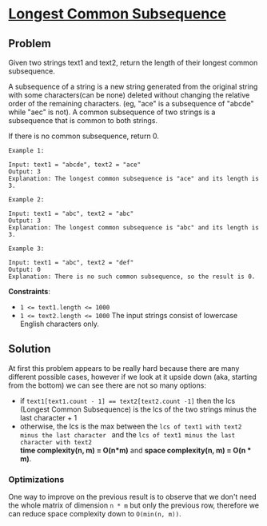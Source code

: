 # [Longest Common Subsequence](https://leetcode.com/explore/challenge/card/30-day-leetcoding-challenge/531/week-4/3311/)

## Problem

Given two strings text1 and text2, return the length of their longest common subsequence.

A subsequence of a string is a new string generated from the original string with some characters(can be none) deleted without changing the relative order of the remaining characters. (eg, "ace" is a subsequence of "abcde" while "aec" is not). A common subsequence of two strings is a subsequence that is common to both strings.

If there is no common subsequence, return 0.

```
Example 1:

Input: text1 = "abcde", text2 = "ace" 
Output: 3  
Explanation: The longest common subsequence is "ace" and its length is 3.
```
```
Example 2:

Input: text1 = "abc", text2 = "abc"
Output: 3
Explanation: The longest common subsequence is "abc" and its length is 3.
```
```
Example 3:

Input: text1 = "abc", text2 = "def"
Output: 0
Explanation: There is no such common subsequence, so the result is 0.
```

**Constraints**:

- `1 <= text1.length <= 1000`
- `1 <= text2.length <= 1000`
The input strings consist of lowercase English characters only.

## Solution

At first this problem appears to be really hard because there are many different possible cases, however if we look at it upside down (aka, starting from the bottom) we can see there are not so many options: 
- if  `text1[text1.count - 1] == text2[text2.count -1]`  then the lcs (Longest Common Subsequence) is the lcs of the two strings minus the last character + 1
- otherwise, the lcs is the max between the `lcs of text1 with text2 minus the last character ` and the `lcs of text1 minus the last character with text2`  
**time complexity(n, m) = O(n*m)** and **space complexity(n, m) = O(n * m)**.

### Optimizations

One way to improve on the previous result is to observe that we don't need the whole matrix of dimension `n * m` but only the previous row, therefore we can reduce space complexity down to `O(min(n, m))`.
